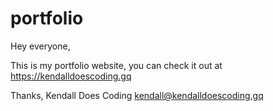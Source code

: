 # portfolio
Hey everyone,

This is my portfolio website, you can check it out at https://kendalldoescoding.gq

Thanks,
Kendall Does Coding
kendall@kendalldoescoding.gq

